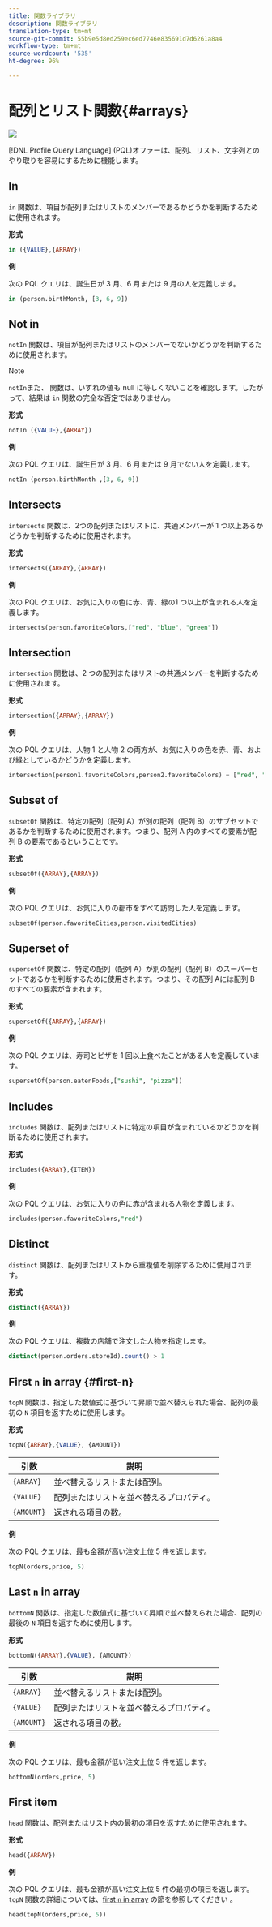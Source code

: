 ```yaml
---
title: 関数ライブラリ
description: 関数ライブラリ
translation-type: tm+mt
source-git-commit: 55b9e5d8ed259ec6ed7746e835691d7d6261a8a4
workflow-type: tm+mt
source-wordcount: '535'
ht-degree: 96%

---
```


# 配列とリスト関数{#arrays}

![](../../assets/do-not-localize/badge.png)

[!DNL Profile Query Language] (PQL)オファーは、配列、リスト、文字列とのやり取りを容易にするために機能します。

## In

`in` 関数は、項目が配列またはリストのメンバーであるかどうかを判断するために使用されます。

**形式**

```sql
in ({VALUE},{ARRAY})
```

**例**

次の PQL クエリは、誕生日が 3 月、6 月または 9 月の人を定義します。

```sql
in (person.birthMonth, [3, 6, 9])
```

## Not in

`notIn` 関数は、項目が配列またはリストのメンバーでないかどうかを判断するために使用されます。

>[!NOTE]
>
> `notIn`また&#x200B;*、* 関数は、いずれの値も null に等しくないことを確認します。したがって、結果は `in` 関数の完全な否定ではありません。

**形式**

```sql
notIn ({VALUE},{ARRAY})
```

**例**

次の PQL クエリは、誕生日が 3 月、6 月または 9 月でない人を定義します。

```sql
notIn (person.birthMonth ,[3, 6, 9])
```

## Intersects

`intersects` 関数は、2つの配列またはリストに、共通メンバーが 1 つ以上あるかどうかを判断するために使用されます。

**形式**

```sql
intersects({ARRAY},{ARRAY})
```

**例**

次の PQL クエリは、お気に入りの色に赤、青、緑の1 つ以上が含まれる人を定義します。

```sql
intersects(person.favoriteColors,["red", "blue", "green"])
```

## Intersection

`intersection` 関数は、2 つの配列またはリストの共通メンバーを判断するために使用されます。

**形式**

```sql
intersection({ARRAY},{ARRAY})
```

**例**

次の PQL クエリは、人物 1 と人物 2 の両方が、お気に入りの色を赤、青、および緑としているかどうかを定義します。

```sql
intersection(person1.favoriteColors,person2.favoriteColors) = ["red", "blue", "green"]
```

## Subset of

`subsetOf` 関数は、特定の配列（配列 A）が別の配列（配列 B）のサブセットであるかを判断するために使用されます。つまり、配列 A 内のすべての要素が配列 B の要素であるということです。

**形式**

```sql
subsetOf({ARRAY},{ARRAY})
```

**例**

次の PQL クエリは、お気に入りの都市をすべて訪問した人を定義します。

```sql
subsetOf(person.favoriteCities,person.visitedCities)
```

## Superset of

`supersetOf` 関数は、特定の配列（配列 A）が別の配列（配列 B）のスーパーセットであるかを判断するために使用されます。つまり、その配列 Aには配列 B のすべての要素が含まれます。

**形式**

```sql
supersetOf({ARRAY},{ARRAY})
```

**例**

次の PQL クエリは、寿司とピザを 1 回以上食べたことがある人を定義しています。

```sql
supersetOf(person.eatenFoods,["sushi", "pizza"])
```

## Includes

`includes` 関数は、配列またはリストに特定の項目が含まれているかどうかを判断るために使用されます。

**形式**

```sql
includes({ARRAY},{ITEM})
```

**例**

次の PQL クエリは、お気に入りの色に赤が含まれる人物を定義します。

```sql
includes(person.favoriteColors,"red")
```

## Distinct

`distinct` 関数は、配列またはリストから重複値を削除するために使用されます。

**形式**

```sql
distinct({ARRAY})
```

**例**

次の PQL クエリは、複数の店舗で注文した人物を指定します。

```sql
distinct(person.orders.storeId).count() > 1
```

## First `n` in array {#first-n}

`topN` 関数は、指定した数値式に基づいて昇順で並べ替えられた場合、配列の最初の `N` 項目を返すために使用します。

**形式**

```sql
topN({ARRAY},{VALUE}, {AMOUNT})
```

| 引数 | 説明 |
| --------- | ----------- |
| `{ARRAY}` | 並べ替えるリストまたは配列。 |
| `{VALUE}` | 配列またはリストを並べ替えるプロパティ。 |
| `{AMOUNT}` | 返される項目の数。 |

**例**

次の PQL クエリは、最も金額が高い注文上位 5 件を返します。

```sql
topN(orders,price, 5)
```

## Last `n` in array

`bottomN` 関数は、指定した数値式に基づいて昇順で並べ替えられた場合、配列の最後の `N` 項目を返すために使用します。

**形式**

```sql
bottomN({ARRAY},{VALUE}, {AMOUNT})
```

| 引数 | 説明 |
| --------- | ----------- | 
| `{ARRAY}` | 並べ替えるリストまたは配列。 |
| `{VALUE}` | 配列またはリストを並べ替えるプロパティ。 |
| `{AMOUNT}` | 返される項目の数。 |

**例**

次の PQL クエリは、最も金額が低い注文上位 5 件を返します。

```sql
bottomN(orders,price, 5)
```

## First item

`head` 関数は、配列またはリスト内の最初の項目を返すために使用されます。

**形式**

```sql
head({ARRAY})
```

**例**

次の PQL クエリは、最も金額が高い注文上位 5 件の最初の項目を返します。`topN` 関数の詳細については、[first `n` in array](#first-n) の節を参照してください 。

```sql
head(topN(orders,price, 5))
```
